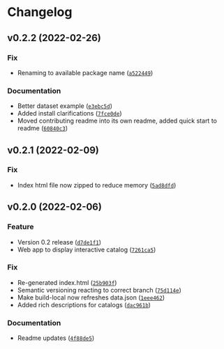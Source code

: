 # Changelog

<!--next-version-placeholder-->

## v0.2.2 (2022-02-26)
### Fix
* Renaming to available package name ([`a522449`](https://github.com/erikmunkby/hela/commit/a5224498de7e007ce4a94d8758b2de9a7a1d5804))

### Documentation
* Better dataset example ([`e3ebc5d`](https://github.com/erikmunkby/hela/commit/e3ebc5d89fadb50c2f696c4565342cab1894bb2f))
* Added install clarifications ([`7fce0de`](https://github.com/erikmunkby/hela/commit/7fce0ded5f435a2066ca24b227e30110742a82c7))
* Moved contributing readme into its own readme, added quick start to readme ([`60840c3`](https://github.com/erikmunkby/hela/commit/60840c382542023115c798109ce45abdee001a8f))

## v0.2.1 (2022-02-09)
### Fix
* Index html file now zipped to reduce memory ([`5ad8dfd`](https://github.com/erikmunkby/catalog/commit/5ad8dfdf1ebb36b3761fbef6fe0c69b7912d6063))

## v0.2.0 (2022-02-06)
### Feature
* Version 0.2 release ([`d7de1f1`](https://github.com/erikmunkby/catalog/commit/d7de1f182cb984a1cb9563551998a32d53955647))
* Web app to display interactive catalog ([`7261ca5`](https://github.com/erikmunkby/catalog/commit/7261ca52c8682f81f049aa9fbe5a708a2d9c8b47))

### Fix
* Re-generated index.html ([`25b903f`](https://github.com/erikmunkby/catalog/commit/25b903f86c591e13fab72cb484c4b61e1554eeab))
* Semantic versioning reacting to correct branch ([`75d114e`](https://github.com/erikmunkby/catalog/commit/75d114ef499bf79da5f1ec1e3f9cdbb87ab40169))
* Make build-local now refreshes data.json ([`1eee462`](https://github.com/erikmunkby/catalog/commit/1eee462a022b638a434f89c5685b008eaa61cb9b))
* Added rich descriptions for catalogs ([`dac961b`](https://github.com/erikmunkby/catalog/commit/dac961bac26d6b82a8cff0edb65cda4a791e37a7))

### Documentation
* Readme updates ([`4f88de5`](https://github.com/erikmunkby/catalog/commit/4f88de51c09f6399f12d65e64a4d3fa0e07c9db4))
